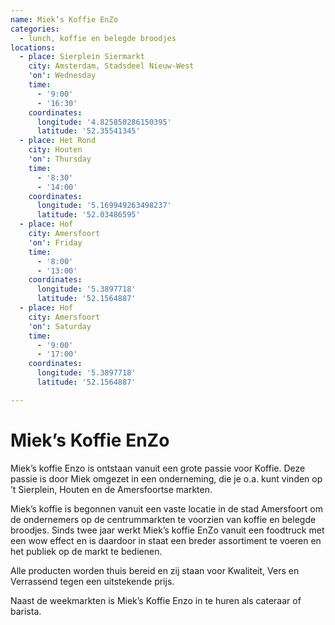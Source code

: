 ```yaml
---
name: Miek’s Koffie EnZo
categories:
  - lunch, koffie en belegde broodjes
locations:
  - place: Sierplein Siermarkt
    city: Amsterdam, Stadsdeel Nieuw-West
    'on': Wednesday
    time:
      - '9:00'
      - '16:30'
    coordinates:
      longitude: '4.825850286150395'
      latitude: '52.35541345'
  - place: Het Rond
    city: Houten
    'on': Thursday
    time:
      - '8:30'
      - '14:00'
    coordinates:
      longitude: '5.169949263498237'
      latitude: '52.03486595'
  - place: Hof
    city: Amersfoort
    'on': Friday
    time:
      - '8:00'
      - '13:00'
    coordinates:
      longitude: '5.3897718'
      latitude: '52.1564887'
  - place: Hof
    city: Amersfoort
    'on': Saturday
    time:
      - '9:00'
      - '17:00'
    coordinates:
      longitude: '5.3897718'
      latitude: '52.1564887'

---
```


# Miek’s Koffie EnZo

Miek’s koffie Enzo is ontstaan vanuit een grote passie voor Koffie. Deze passie is door Miek omgezet in een onderneming, die je o.a. kunt vinden op ’t Sierplein, Houten en de Amersfoortse markten.

Miek’s koffie is begonnen vanuit een vaste locatie in de stad Amersfoort om de ondernemers op de centrummarkten te voorzien van koffie en belegde broodjes. Sinds twee jaar werkt Miek’s koffie EnZo vanuit een foodtruck met een wow effect en is daardoor in staat een breder assortiment te voeren en het publiek op de markt te bedienen.

Alle producten worden thuis bereid en zij staan voor Kwaliteit, Vers en Verrassend tegen een uitstekende prijs.

Naast de weekmarkten is Miek’s Koffie Enzo in te huren als cateraar of barista. 